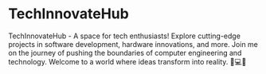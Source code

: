 # TechInnovateHub
TechInnovateHub - A space for tech enthusiasts! Explore cutting-edge projects in software development, hardware innovations, and more. Join me on the journey of pushing the boundaries of computer engineering and technology. Welcome to a world where ideas transform into reality. 🚀💻🔧
